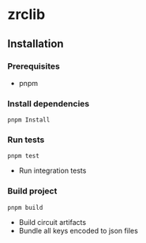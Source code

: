 # zrclib

## Installation

### Prerequisites

- pnpm 

### Install dependencies

```
pnpm Install
```

### Run tests

```
pnpm test
```

- Run integration tests

### Build project

```
pnpm build
```

- Build circuit artifacts
- Bundle all keys encoded to json files 
